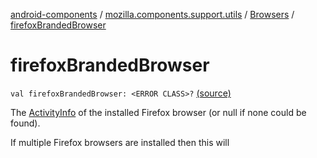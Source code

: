 [android-components](../../index.md) / [mozilla.components.support.utils](../index.md) / [Browsers](index.md) / [firefoxBrandedBrowser](./firefox-branded-browser.md)

# firefoxBrandedBrowser

`val firefoxBrandedBrowser: <ERROR CLASS>?` [(source)](https://github.com/mozilla-mobile/android-components/blob/master/components/support/utils/src/main/java/mozilla/components/support/utils/Browsers.kt#L111)

The [ActivityInfo](#) of the installed Firefox browser (or null if none could be found).

If multiple Firefox browsers are installed then this will

